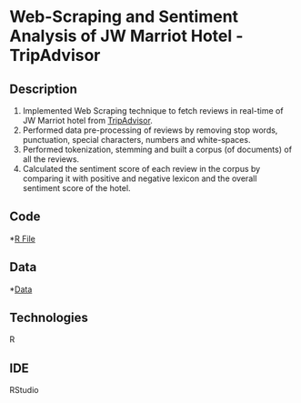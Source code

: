 # Web-Scraping and Sentiment Analysis of JW Marriot Hotel - TripAdvisor

## Description
1. Implemented Web Scraping technique to fetch reviews in real-time of JW Marriot hotel from [TripAdvisor](https://www.tripadvisor.com/).
2. Performed data pre-processing of reviews by removing stop words, punctuation, special characters, numbers and white-spaces.
3. Performed tokenization, stemming and built a corpus (of documents) of all the reviews.
4. Calculated the sentiment score of each review in the corpus by comparing it with positive and negative lexicon and the overall sentiment score of the hotel.

## Code
*[R File](https://github.com/agrawal-priyank/Text-Mining-TripAdvisor-Reviews_DataScience-Project/blob/master/final_project_text_mining_sentiment_analysis.R)

## Data
*[Data](https://github.com/agrawal-priyank/Text-Mining-TripAdvisor-Reviews_DataScience-Project/tree/master/Data)

## Technologies
R

## IDE
RStudio
